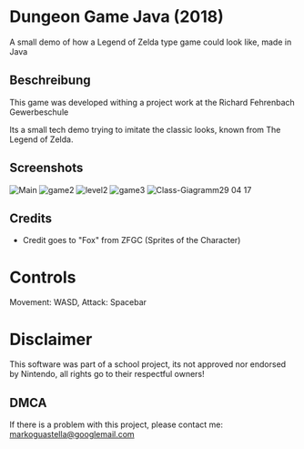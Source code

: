 # Dungeon Game Java (2018)

A small demo of how a Legend of Zelda type game could look like, made in Java

## Beschreibung

This game was developed withing a project work at the Richard Fehrenbach Gewerbeschule

Its a small tech demo trying to imitate the classic looks, known from The Legend of Zelda.

## Screenshots
![Main](https://user-images.githubusercontent.com/82582800/143058863-58a68126-f3b3-429e-8219-2e13d2a95dd7.png)
![game2](https://user-images.githubusercontent.com/82582800/143059054-7a6ac60e-0469-4dd8-9425-28f28d660fab.png)
![level2](https://user-images.githubusercontent.com/82582800/143059124-82526935-ae5d-4d04-b526-c3bb3016dd49.png)
![game3](https://user-images.githubusercontent.com/82582800/143059150-29b1f2c8-5a69-48d8-b965-dc323c2f0c3a.png)
![Class-Giagramm29 04 17](https://user-images.githubusercontent.com/82582800/143105708-ab85a1ca-f674-44f7-a0da-d6d7711e843e.PNG)

## Credits
- Credit goes to "Fox" from ZFGC (Sprites of the Character)

# Controls
Movement: WASD, Attack: Spacebar

# Disclaimer
This software was part of a school project, its not approved nor endorsed by Nintendo, all rights go to their respectful owners!
## DMCA
If there is a problem with this project, please contact me: markoguastella@googlemail.com

